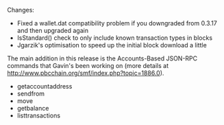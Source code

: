 Changes:
* Fixed a wallet.dat compatibility problem if you downgraded from 0.3.17 and then upgraded again
* IsStandard() check to only include known transaction types in blocks
* Jgarzik's optimisation to speed up the initial block download a little

The main addition in this release is the Accounts-Based JSON-RPC commands that Gavin's been working on (more details at http://www.pbcchain.org/smf/index.php?topic=1886.0).  
* getaccountaddress
* sendfrom
* move
* getbalance
* listtransactions
